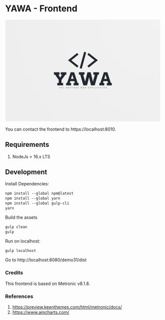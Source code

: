 # YAWA - Frontend

![YAWA Logo](resources/brand/yawa-logo.png)

You can contact the frontend to https://localhost:8010.

## Requirements
1. NodeJs > 16.x LTS

## Development

Install Dependencies:
```
npm install --global npm@latest
npm install --global yarn
npm install --global gulp-cli
yarn
```

Build the assets
```
gulp clean
gulp
```

Run on localhost:
```
gulp localhost
```

Go to http://localhost:8080/demo31/dist


### Credits
This frontend is based on Metronic v8.1.8.


### References
1. https://preview.keenthemes.com/html/metronic/docs/
2. https://www.amcharts.com/

